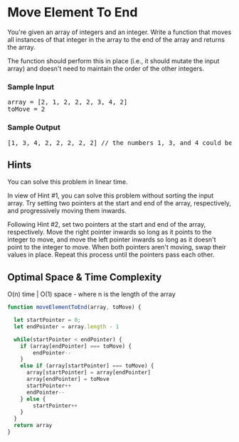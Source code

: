 # Move Element To End

<div class="html">
<p>
  You're given an array of integers and an integer. Write a function that moves
  all instances of that integer in the array to the end of the array and returns
  the array.
</p>
<p>
  The function should perform this in place (i.e., it should mutate the input
  array) and doesn't need to maintain the order of the other integers.
</p>
<h3>Sample Input</h3>
<pre><span class="CodeEditor-promptParameter">array</span> = [2, 1, 2, 2, 2, 3, 4, 2]
<span class="CodeEditor-promptParameter">toMove</span> = 2
</pre>
<h3>Sample Output</h3>
<pre>[1, 3, 4, 2, 2, 2, 2, 2] <span class="CodeEditor-promptComment">// the numbers 1, 3, and 4 could be ordered differently</span>
</pre>
</div>

<h2>Hints</h2>

<p>
You can solve this problem in linear time.
</p>
<p>
In view of Hint #1, you can solve this problem without sorting the input array. Try setting two pointers at the start and end of the array, respectively, and progressively moving them inwards.
</p>
<p>
Following Hint #2, set two pointers at the start and end of the array, respectively. Move the right pointer inwards so long as it points to the integer to move, and move the left pointer inwards so long as it doesn't point to the integer to move. When both pointers aren't moving, swap their values in place. Repeat this process until the pointers pass each other.
</p>
<h2>Optimal Space & Time Complexity</h2>

O(n) time | O(1) space - where n is the length of the array

```javascript
function moveElementToEnd(array, toMove) {

  let startPointer = 0;
  let endPointer = array.length - 1

  while(startPointer < endPointer) {
    if (array[endPointer] === toMove) {
        endPointer--
    } 
    else if (array[startPointer] === toMove) {
      array[startPointer] = array[endPointer]
      array[endPointer] = toMove
      startPointer++
      endPointer--
    } else {
        startPointer++
    }
  }
  return array
}


```